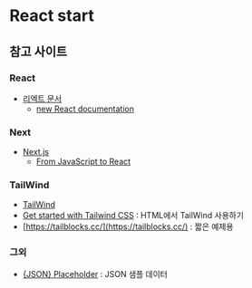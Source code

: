 #  React start

## 참고 사이트
### React
* [리엑트 문서](https://ko.reactjs.org/docs/getting-started.html)
  * [new React documentation](https://react.dev/learn)

### Next
* [Next.js](https://nextjs.org/)
    * [From JavaScript to React](https://nextjs.org/learn/foundations/from-javascript-to-react)


### TailWind
* [TailWind](https://tailwindcss.com/) 
* [Get started with Tailwind CSS](https://tailwindcss.com/docs/installation/play-cdn) : HTML에서 TailWind 사용하기
* [https://tailblocks.cc/](https://tailblocks.cc/) : 짧은 예제용

### 그외
* [{JSON} Placeholder](https://jsonplaceholder.typicode.com/) : JSON 샘플 데이터